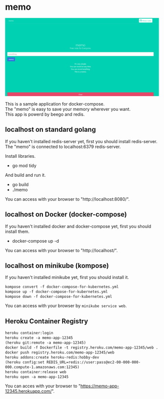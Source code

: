 # memo

![screen_shot.png](https://raw.githubusercontent.com/kakakikikeke/memo/master/images/screen_shot.png)

This is a sample application for docker-compose.  
The "memo" is easy to save your memory wherever you want.  
This app is powerd by beego and redis.

## localhost on standard golang
If you haven't installed redis-server yet, first you should install redis-server.  
The "memo" is connected to localhost:6379 redis-server.

Install libraries.

* go mod tidy

And build and run it.

* go build
* ./memo

You can access with your browser to "http://localhost:8080/".

## localhost on Docker (docker-compose)
If you haven't installed docker and docker-compose yet, first you should install them.

* docker-compose up -d

You can access with your browser to "http://localhost/".

## localhost on minikube (kompose)
If you haven't installed minikube yet, first you should install it.

```
kompose convert -f docker-compose-for-kubernetes.yml
kompose up -f docker-compose-for-kubernetes.yml
kompose down -f docker-compose-for-kubernetes.yml
```

You can access with your browser by `minikube service web`.

## Heroku Container Registry

```
heroku container:login
heroku create -a memo-app-12345
(heroku git:remote -a memo-app-12345)
docker build -f Dockerfile -t registry.heroku.com/memo-app-12345/web .
docker push registry.heroku.com/memo-app-12345/web
heroku addons:create heroku-redis:hobby-dev
(heroku config:set REDIS_URL=redis://user:pass@ec2-00-000-000-000.compute-1.amazonaws.com:12345)
heroku container:release web
heroku open -a memo-app-12345
```

You can acces with your browser to "https://memo-app-12345.herokuapp.com/".
